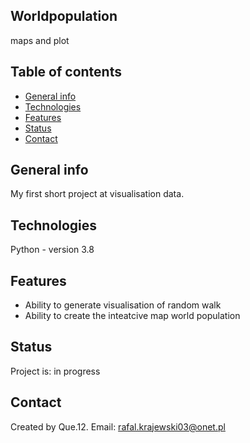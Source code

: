 ## Worldpopulation
maps and plot

## Table of contents
* [General info](#general-info)
* [Technologies](#technologies)
* [Features](#features)
* [Status](#status)
* [Contact](#contact)

## General info

My first short project at visualisation data. 

## Technologies

 Python - version 3.8

## Features

* Ability to generate visualisation of random walk
* Ability to create the  inteatcive map world  population 

## Status

Project is: in progress

## Contact
Created by Que.12. Email: rafal.krajewski03@onet.pl